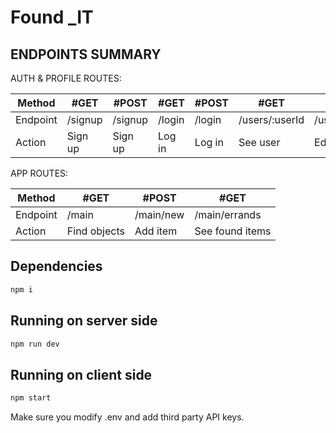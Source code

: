 # Found _IT


## ENDPOINTS SUMMARY

AUTH & PROFILE ROUTES:

| Method   | #GET    | #POST   | #GET   | #POST  | #GET           | #POST          |
| -------- | ------- | ------- | ------ | ------ | -------------- | -------------- |
| Endpoint | /signup | /signup | /login | /login | /users/:userId | /users/:userId |
| Action   | Sign up | Sign up | Log in | Log in | See user       | Edit user      |

APP ROUTES:

| Method   | #GET         | #POST         | #GET            |
| -------- | ------------ | ------------- | --------------- |
| Endpoint | /main        | /main/new     | /main/errands   |
| Action   | Find objects | Add item      | See found items |


## Dependencies
```bash
npm i
```

## Running on server side
```bash
npm run dev
```

## Running on client side
```bash
npm start
```

Make sure you modify .env and add third party API keys.




